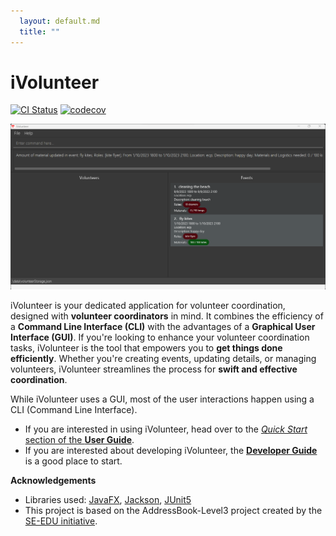 ```yaml
---
  layout: default.md
  title: ""
---
```


# iVolunteer

[![CI Status](https://github.com/AY2324S1-CS2103T-T14-4/tp/workflows/Java%20CI/badge.svg)](https://github.com/AY2324S1-CS2103T-T14-4/tp/actions)
[![codecov](https://codecov.io/gh/AY2324S1-CS2103T-T14-4/tp/graph/badge.svg?token=GAIXFUT4HW)](https://codecov.io/gh/AY2324S1-CS2103T-T14-4/tp)

![Ui](images/Ui.png)

iVolunteer is your dedicated application for volunteer coordination, designed with **volunteer coordinators** in mind. It combines the efficiency of a **Command Line Interface (CLI)** with the advantages of a **Graphical User Interface (GUI)**. If you're looking to enhance your volunteer coordination tasks, iVolunteer is the tool that empowers you to **get things done efficiently**. Whether you're creating events, updating details, or managing volunteers, iVolunteer streamlines the process for **swift and effective coordination**.

While iVolunteer uses a GUI, most of the user interactions happen using a CLI (Command Line Interface).

* If you are interested in using iVolunteer, head over to the [_Quick Start_ section of the **User Guide**](UserGuide.html#quick-start).
* If you are interested about developing iVolunteer, the [**Developer Guide**](DeveloperGuide.html) is a good place to start.

**Acknowledgements**

* Libraries used: [JavaFX](https://openjfx.io/), [Jackson](https://github.com/FasterXML/jackson), [JUnit5](https://github.com/junit-team/junit5)
* This project is based on the AddressBook-Level3 project created by the [SE-EDU initiative](https://se-education.org).
